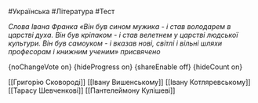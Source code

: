 #Українська #Література #Тест

*Слова Івана Франка «Він був сином мужика - і став володарем в царстві духа. Він був кріпаком - і став велетнем у царстві людської культури. Він був са­моуком - і вказав нові, світлі і вільні шляхи професорам і книжним ученим» присвячено*

{noChangeVote on}
{hideProgress on}
{shareEnable off}
{hideCount on}

[[Григорію Сковороді]]
[[Івану Вишенському]]
[[Івану Котляревському]]
[[Тарасу Шевченкові]]
[[Пантелеймону Кулішеві]]
